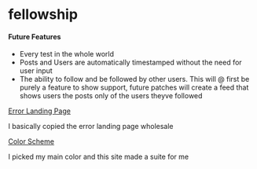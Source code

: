 # fellowship


#### Future Features
- Every test in the whole world
- Posts and Users are automatically timestamped without the need for user input
- The ability to follow and be followed by other users. This will @ first be purely a feature to show support, future patches will create a feed that shows users the posts only of the users theyve followed


[Error Landing Page](https://www.logicbig.com/tutorials/spring-framework/spring-boot/custom-thymeleaf-error-page.html)

I basically copied the error landing page wholesale

[Color Scheme](/https://coolors.co/4b7f52-dcfffd-7dd181-929487-ffffff)

I picked my main color and this site made a suite for me

